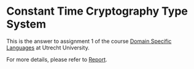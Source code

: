 # Constant Time Cryptography Type System

This is the answer to assignment 1 of the course [Domain Specific Languages](https://www.cs.uu.nl/docs/vakken/dsl/index.html) at Utrecht University.

For more details, please refer to [Report](./docs/DSL_Assignment1_Report.pdf).
